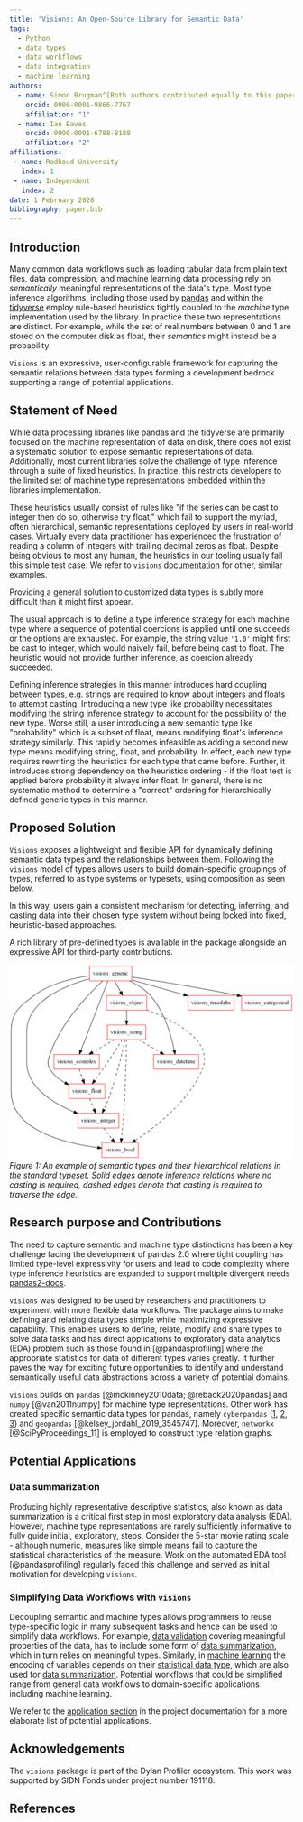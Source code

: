 ```yaml
---
title: 'Visions: An Open-Source Library for Semantic Data'
tags:
  - Python
  - data types
  - data workflows
  - data integration
  - machine learning
authors:
  - name: Simon Brugman^[Both authors contributed equally to this paper]
    orcid: 0000-0001-9866-7767
    affiliation: "1"
  - name: Ian Eaves
    orcid: 0000-0001-6788-8188
    affiliation: "2"
affiliations:
 - name: Radboud University
   index: 1
 - name: Independent
   index: 2
date: 1 February 2020   
bibliography: paper.bib
---
```


## Introduction

Many common data workflows such as loading tabular data from plain text files, data compression, and machine learning data processing rely on *semantically* meaningful representations of the data's type. 
Most type inference algorithms, including those used by [pandas][pandas] and within the [tidyverse][tidyverse] employ rule-based heuristics tightly coupled to the *machine* type implementation used by the library. 
In practice these two representations are distinct. 
For example, while the set of real numbers between 0 and 1 are stored on the computer disk as float, their *semantics* might instead be a probability.

`Visions` is an expressive, user-configurable framework for capturing the semantic relations between data types forming a development bedrock supporting a range of potential applications.

## Statement of Need

While data processing libraries like pandas and the tidyverse are primarily focused on the machine representation of data on disk, there does not exist a systematic solution to expose semantic representations of data.
Additionally, most current libraries solve the challenge of type inference through a suite of fixed heuristics.
In practice, this restricts developers to the limited set of machine type representations embedded within the libraries implementation.

These heuristics usually consist of rules like "if the series can be cast to integer then do so, otherwise try float," which fail to support the myriad, often hierarchical, semantic representations deployed by users in real-world cases. 
Virtually every data practitioner has experienced the frustration of reading a column of integers with trailing decimal zeros as float. 
Despite being obvious to most any human, the heuristics in our tooling usually fail this simple test case.
We refer to `visions` [documentation](https://dylan-profiler.github.io/visions/index.html) for other, similar examples.

Providing a general solution to customized data types is subtly more difficult than it might first appear.

The usual approach is to define a type inference strategy for each machine type where a sequence of potential coercions is applied until one succeeds or the options are exhausted.
For example, the string value `'1.0'` might first be cast to integer, which would naively fail, before being cast to float.
The heuristic would not provide further inference, as coercion already succeeded.

Defining inference strategies in this manner introduces hard coupling between types, e.g. strings are required to know about integers and floats to attempt casting.
Introducing a new type like probability necessitates modifying the string inference strategy to account for the possibility of the new type.
Worse still, a user introducing a new semantic type like "probability" which is a subset of float, means modifying float's inference strategy similarly.
This rapidly becomes infeasible as adding a second new type means modifying string, float, and probability. 
In effect, each new type requires rewriting the heuristics for each type that came before. 
Further, it introduces strong dependency on the heuristics ordering - if the float test is applied before probability it always infer float.
In general, there is no systematic method to determine a "correct" ordering for hierarchically defined generic types in this manner.


## Proposed Solution

`Visions` exposes a lightweight and flexible API for dynamically defining semantic data types and the relationships between them. 
Following the `visions` model of types allows users to build domain-specific groupings of types, referred to as type systems or typesets, using composition as seen below.

In this way, users gain a consistent mechanism for detecting, inferring, and casting data into their chosen type system without being locked into fixed, heuristic-based approaches.

A rich library of pre-defined types is available in the package alongside an expressive API for third-party contributions.

![Visions' Standard Typeset](https://raw.githubusercontent.com/dylan-profiler/visions/master/paper/images/typeset_standard.png)
_Figure 1: An example of semantic types and their hierarchical relations in the standard typeset.
Solid edges denote inference relations where no casting is required, dashed edges denote that casting is required to traverse the edge._

## Research purpose and Contributions

The need to capture semantic and machine type distinctions has been a key challenge facing the development of pandas 2.0 where tight coupling has limited type-level expressivity for users and lead to code complexity where type inference heuristics are expanded to support multiple divergent needs [pandas2-docs].

`visions` was designed to be used by researchers and practitioners to experiment with more flexible data workflows.
The package aims to make defining and relating data types simple while maximizing expressive capability.
This enables users to define, relate, modify and share types to solve data tasks and has direct applications to exploratory data analytics (EDA) problem such as those found in [@pandasprofiling] where the appropriate statistics for data of different types varies greatly.
It further paves the way for exciting future opportunities to identify and understand semantically useful data abstractions across a variety of potential domains. 

`visions` builds on `pandas` [@mckinney2010data; @reback2020pandas] and `numpy` [@van2011numpy] for machine type representations. 
Other work has created specific semantic data types for pandas, namely `cyberpandas` ([1], [2], [3]) and `geopandas` [@kelsey_jordahl_2019_3545747].
Moreover, `networkx` [@SciPyProceedings_11] is employed to construct type relation graphs.

## Potential Applications
### Data summarization

Producing highly representative descriptive statistics, also known as data summarization is a critical first step in most exploratory data analysis (EDA). 
However, machine type representations are rarely sufficiently informative to fully guide initial, exploratory, steps. 
Consider the 5-star movie rating scale - although numeric, measures like simple means fail to capture the statistical characteristics of the measure. 
Work on the automated EDA tool [@pandasprofiling] regularly faced this challenge and served as initial motivation for developing `visions`.

### Simplifying Data Workflows with `visions`

Decoupling semantic and machine types allows programmers to reuse type-specific logic in many subsequent tasks and hence can be used to simplify data workflows.
For example, [data validation](https://dylan-profiler.github.io/visions/visions/applications/validation.html) covering meaningful properties of the data, has to include some form of [data summarization](https://dylan-profiler.github.io/visions/visions/applications/summarizer.html), which in turn relies on meaningful types.
Similarly, in [machine learning](https://dylan-profiler.github.io/visions/visions/applications/machine_learning.html) the encoding of variables depends on their [statistical data type](https://en.wikipedia.org/wiki/Statistical_data_type), which are also used for [data summarization](https://dylan-profiler.github.io/visions/visions/applications/summarizer.html).
Potential workflows that could be simplified range from general data workflows to domain-specific applications including machine learning. 

We refer to the [application section](https://dylan-profiler.github.io/visions/visions/applications/applications.html) in the project documentation for a more elaborate list of potential applications.

## Acknowledgements

The `visions` package is part of the Dylan Profiler ecosystem.
This work was supported by SIDN Fonds under project number 191118.

## References

[pandas]: https://pandas.pydata.org/pandas-docs/stable/reference/api/pandas.DataFrame.infer_objects.html
[tidyverse]: https://readr.tidyverse.org/reference/parse_guess.html
[pandas2-docs]: https://dev.pandas.io/pandas2/internal-architecture.html#logical-types-and-physical-storage-decoupling
[1]:https://tomaugspurger.github.io/pandas-extension-arrays.html
[2]:https://www.anaconda.com/cyberpandas-extending-pandas-with-richer-types/
[3]:https://github.com/ContinuumIO/cyberpandas

